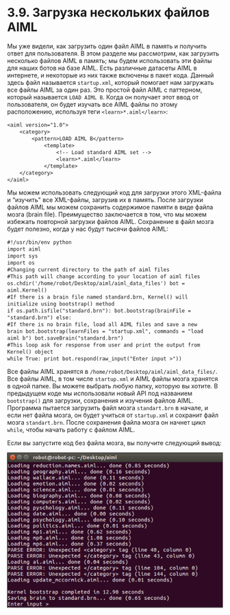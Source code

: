 # 3.9. Загрузка нескольких файлов AIML

Мы уже видели, как загрузить один файл AIML в память и получить ответ для пользователя. В этом разделе мы рассмотрим, как загрузить несколько файлов AIML в память; мы будем использовать эти файлы для наших ботов на базе AIML. Есть различные датасеты AIML в интернете, и некоторые из них также включены в пакет кода. Данный здесь файл называется `startup.xml`, который помогает нам загружать все файлы AIML за один раз. Это простой файл AIML с паттерном, который называется `LOAD AIML B`. Когда он получает этот ввод от пользователя, он будет изучать все AIML файлы по этому расположению, используя теги `<learn>*.aiml</learn>`:

```text
<aiml version="1.0">
    <category>
        <pattern>LOAD AIML B</pattern>
            <template>
                <!-- Load standard AIML set -->
                <learn>*.aiml</learn>
            </template>
    </category>
</aiml>
```

Мы можем использовать следующий код для загрузки этого XML-файла и “изучить" все XML-файлы, загрузив их в память. После загрузки файлов AIML мы можем сохранить содержимое памяти в виде файла мозга \(brain file\). Преимущество заключается в том, что мы можем избежать повторной загрузки файлов AIML. Сохранение в файл мозга будет полезно, когда у нас будут тысячи файлов AIML:

```text
#!/usr/bin/env python
import aiml
import sys
import os
#Changing current directory to the path of aiml files
#This path will change according to your location of aiml files
os.chdir('/home/robot/Desktop/aiml/aiml_data_files') bot =
aiml.Kernel()
#If there is a brain file named standard.brn, Kernel() will
initialize using bootstrap() method
if os.path.isfile("standard.brn"): bot.bootstrap(brainFile =
"standard.brn") else:
#If there is no brain file, load all AIML files and save a new
brain bot.bootstrap(learnFiles = "startup.xml", commands = "load
aiml b") bot.saveBrain("standard.brn")
#This loop ask for response from user and print the output from
Kernel() object
while True: print bot.respond(raw_input("Enter input >"))
```

Все файлы AIML хранятся в `/home/robot/Desktop/aiml/aiml_data_files/`. Все файлы AIML, в том числе `startup.xml` и AIML файлы мозга хранятся в одной папке. Вы можете выбрать любую папку, которую вы хотите. В предыдущем коде мы использовали новый API под названием `bootstrap()` для загрузки, сохранения и изучения файлов AIML. Программа пытается загрузить файл мозга `standart.brn` в начале, и если нет файла мозга, он будет учиться от `startup.xml` и сохранит файл мозга `standart.brn`. После сохранения файла мозга он начнет цикл `while`, чтобы начать работу с файлом AIML.

Если вы запустите код без файла мозга, вы получите следующий вывод:

![](../../.gitbook/assets/image%20%285%29.png)





